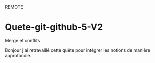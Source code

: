 REMOTE

# Quete-git-github-5-V2
Merge et conflits

Bonjour j'ai retravaillé cette quête pour intégrer les notions de manière approfondie.
